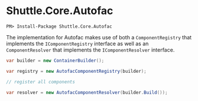 # Shuttle.Core.Autofac

```
PM> Install-Package Shuttle.Core.Autofac
```

The implementation for Autofac makes use of both a `ComponentRegistry` that implements the `IComponentRegistry` interface as well as an `ComponentResolver` that implements the `IComponentResolver` interface.

``` c#
var builder = new ContainerBuilder();

var registry = new AutofacComponentRegistry(builder);

// register all components

var resolver = new AutofacComponentResolver(builder.Build());
```
